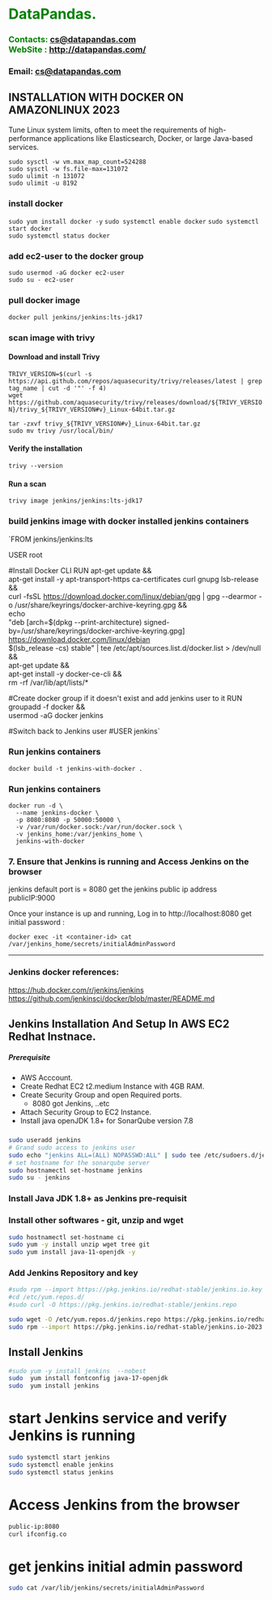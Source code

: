 #  **<span style="color:green">DataPandas.</span>**
### **<span style="color:green">Contacts: cs@datapandas.com<br> WebSite : <http://datapandas.com/></span>**
### **Email: cs@datapandas.com**

## INSTALLATION WITH DOCKER ON AMAZONLINUX 2023
 Tune Linux system limits, often to meet the requirements of high-performance applications like Elasticsearch, Docker, or large Java-based services. 
 
`sudo sysctl -w vm.max_map_count=524288`    
`sudo sysctl -w fs.file-max=131072`   
`sudo ulimit -n 131072`  
`sudo ulimit -u 8192`  

### install docker  
`sudo yum install docker -y`
`sudo systemctl enable docker` 
`sudo systemctl start docker`  
`sudo systemctl status docker`  

### add ec2-user to the docker group  
`sudo usermod -aG docker ec2-user`  
`sudo su - ec2-user`  


### pull docker image  
`docker pull jenkins/jenkins:lts-jdk17`  

### scan image with trivy   
#### Download and install Trivy  
`TRIVY_VERSION=$(curl -s https://api.github.com/repos/aquasecurity/trivy/releases/latest | grep tag_name | cut -d '"' -f 4)`  
`wget https://github.com/aquasecurity/trivy/releases/download/${TRIVY_VERSION}/trivy_${TRIVY_VERSION#v}_Linux-64bit.tar.gz`  

`tar -zxvf trivy_${TRIVY_VERSION#v}_Linux-64bit.tar.gz`   
`sudo mv trivy /usr/local/bin/`   


#### Verify the installation
`trivy --version`   

#### Run a scan   
`trivy image jenkins/jenkins:lts-jdk17`  

### build jenkins image with docker installed jenkins containers  
`FROM jenkins/jenkins:lts

USER root

#Install Docker CLI
RUN apt-get update && \
    apt-get install -y apt-transport-https ca-certificates curl gnupg lsb-release && \
    curl -fsSL https://download.docker.com/linux/debian/gpg | gpg --dearmor -o /usr/share/keyrings/docker-archive-keyring.gpg && \
    echo \
    "deb [arch=$(dpkg --print-architecture) signed-by=/usr/share/keyrings/docker-archive-keyring.gpg] \
    https://download.docker.com/linux/debian \
    $(lsb_release -cs) stable" | tee /etc/apt/sources.list.d/docker.list > /dev/null && \
    apt-get update && \
    apt-get install -y docker-ce-cli && \
    rm -rf /var/lib/apt/lists/*

#Create docker group if it doesn't exist and add jenkins user to it
RUN groupadd -f docker && \
    usermod -aG docker jenkins

#Switch back to Jenkins user
#USER jenkins`

### Run jenkins containers
`docker build -t jenkins-with-docker .`
### Run jenkins containers  
```shell
docker run -d \
  --name jenkins-docker \
  -p 8080:8080 -p 50000:50000 \
  -v /var/run/docker.sock:/var/run/docker.sock \
  -v jenkins_home:/var/jenkins_home \
  jenkins-with-docker
```

### 7. Ensure that Jenkins is running and Access Jenkins on the browser
 jenkins default port is = 8080
 get the jenkins public ip address 
 publicIP:9000

Once your instance is up and running, Log in to http://localhost:8080 
get initial password :

`docker exec -it <container-id> cat /var/jenkins_home/secrets/initialAdminPassword`

------------------
### Jenkins docker references:  
https://hub.docker.com/r/jenkins/jenkins   
https://github.com/jenkinsci/docker/blob/master/README.md    



## Jenkins Installation And Setup In AWS EC2 Redhat Instnace.
##### Prerequisite
+ AWS Acccount.
+ Create Redhat EC2 t2.medium Instance with 4GB RAM.
+ Create Security Group and open Required ports.
   + 8080 got Jenkins, ..etc
+ Attach Security Group to EC2 Instance.
+ Install java openJDK 1.8+ for SonarQube version 7.8

### 
``` sh
sudo useradd jenkins
# Grand sudo access to jenkins user
sudo echo "jenkins ALL=(ALL) NOPASSWD:ALL" | sudo tee /etc/sudoers.d/jenkins
# set hostname for the sonarqube server
sudo hostnamectl set-hostname jenkins 
sudo su - jenkins
```
### Install Java JDK 1.8+ as Jenkins pre-requisit
### Install other softwares - git, unzip and wget

``` sh
sudo hostnamectl set-hostname ci
sudo yum -y install unzip wget tree git
sudo yum install java-11-openjdk -y
```
###  Add Jenkins Repository and key
```sh
#sudo rpm --import https://pkg.jenkins.io/redhat-stable/jenkins.io.key
#cd /etc/yum.repos.d/
#sudo curl -O https://pkg.jenkins.io/redhat-stable/jenkins.repo

sudo wget -O /etc/yum.repos.d/jenkins.repo https://pkg.jenkins.io/redhat-stable/jenkins.repo
sudo rpm --import https://pkg.jenkins.io/redhat-stable/jenkins.io-2023.key

```

## Install Jenkins
```sh
#sudo yum -y install jenkins  --nobest
sudo  yum install fontconfig java-17-openjdk
sudo  yum install jenkins
```
# start Jenkins  service and verify Jenkins is running
```sh
sudo systemctl start jenkins
sudo systemctl enable jenkins
sudo systemctl status jenkins
```
# Access Jenkins from the browser
```sh
public-ip:8080
curl ifconfig.co 
```
# get jenkins initial admin password
```sh
sudo cat /var/lib/jenkins/secrets/initialAdminPassword
```

